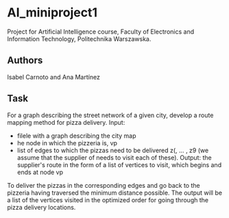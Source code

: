 # AI_miniproject1

Project for Artificial Intelligence course, Faculty of Electronics and Information Technology, Politechnika Warszawska.

## Authors
Isabel Carnoto and Ana Martínez


## Task

For a graph describing the street network of a given city, develop a route mapping method for
pizza delivery.
Input:
- filele with a graph describing the city map
- he node in which the pizzeria is, vp
- list of edges to which the pizzas need to be delivered z(, … , z9 (we assume that the supplier of needs to visit each of these).
Output: the supplier's route in the form of a list of vertices to visit, which begins and ends at node vp

To deliver the pizzas in the corresponding edges and go back to the pizzeria having traversed the minimum distance possible.
The output will be a list of the vertices visited in the optimized order for going through the pizza
delivery locations.
